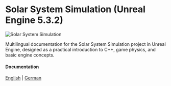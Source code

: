 # Solar System Simulation (Unreal Engine 5.3.2)

![Solar System Simulation](https://github.com/goldbarth/SolarSystem/blob/goldbarth/camera-pan.gif)

Multilingual documentation for the Solar System Simulation project in Unreal Engine, 
designed as a practical introduction to C++, game physics, and basic engine concepts.

#### Documentation
[English](Intermediate/ProjectFiles/docs/en/README.md) | [German](Intermediate/ProjectFiles/docs/de/README.md)


